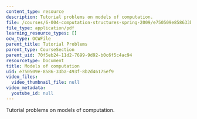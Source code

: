 ```yaml
---
content_type: resource
description: Tutorial problems on models of computation.
file: /courses/6-004-computation-structures-spring-2009/e750509e858633ba493f8b2d46175ef9_MIT6_004s09_tutor10.pdf
file_type: application/pdf
learning_resource_types: []
ocw_type: OCWFile
parent_title: Tutorial Problems
parent_type: CourseSection
parent_uid: 70f5eb24-11d2-7699-9d92-b0c6f5c4ac94
resourcetype: Document
title: Models of computation
uid: e750509e-8586-33ba-493f-8b2d46175ef9
video_files:
  video_thumbnail_file: null
video_metadata:
  youtube_id: null
---
```

Tutorial problems on models of computation.

